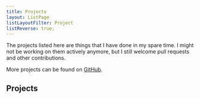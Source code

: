 ```yaml
---
title: Projects
layout: ListPage
listLayoutFilter: Project
listReverse: true;
---
```


The projects listed here are things that I have done in my spare time. I might not be working on them actively anymore, but I still welcome pull requests and other contributions.

More projects can be found on [GitHub](https://github.com/SecretOnline).

## Projects
